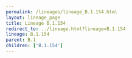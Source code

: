 ```yaml
---
permalink: /lineages/lineage_B.1.154.html
layout: lineage_page
title: Lineage B.1.154
redirect_to: ../lineage.html?lineage=B.1.154
lineage: B.1.154
parent: B.1
children: ['B.1.154']
---
```

